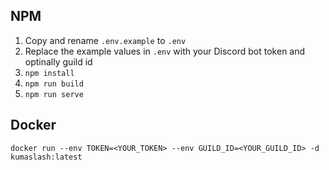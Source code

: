 ## NPM
1. Copy and rename `.env.example` to `.env`
2. Replace the example values in `.env` with your Discord bot token and optinally guild id
3. `npm install`
4. `npm run build`
5. `npm run serve`

## Docker
```
docker run --env TOKEN=<YOUR_TOKEN> --env GUILD_ID=<YOUR_GUILD_ID> -d kumaslash:latest
```